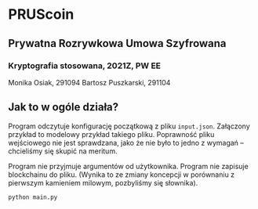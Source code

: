# PRUScoin
## Prywatna Rozrywkowa Umowa Szyfrowana
### Kryptografia stosowana, 2021Z, PW EE

Monika Osiak, 291094
Bartosz Puszkarski, 291104

## Jak to w ogóle działa?
Program odczytuje konfigurację początkową z pliku ```input.json```.
Załączony przykład to modelowy przykład takiego pliku. Poprawność pliku
wejściowego nie jest sprawdzana, jako że nie było to jedno z wymagań – chcieliśmy
się skupić na meritum.

Program nie przyjmuje argumentów od użytkownika.
Program nie zapisuje blockchainu do pliku. (Wynika to ze zmiany koncepcji
w porównaniu z pierwszym kamieniem milowym, pozbyliśmy się słownika).

```python main.py```